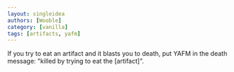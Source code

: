 ```yaml
---
layout: singleidea
authors: [Wooble]
category: [vanilla]
tags: [artifacts, yafm]
---
```

If you try to eat an artifact and it blasts you to death, put YAFM in the death message: "killed by trying to eat the [artifact]".
